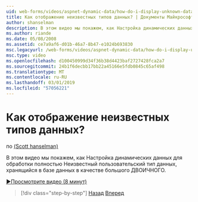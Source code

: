 ```yaml
---
uid: web-forms/videos/aspnet-dynamic-data/how-do-i-display-unknown-datatypes
title: Как отображение неизвестных типов данных? | Документы Майкрософт
author: shanselman
description: В этом видео мы покажем, как Настройка динамических данных для обработки полностью Неизвестный пользовательский тип данных, хранящийся в базе данных в качестве большого ДВОИЧНОГО.
ms.author: riande
ms.date: 05/08/2008
ms.assetid: ce7a9af6-d01b-46a7-8b47-e1024b693830
msc.legacyurl: /web-forms/videos/aspnet-dynamic-data/how-do-i-display-unknown-datatypes
msc.type: video
ms.openlocfilehash: d100450999d34f36b38d4423baf2727428fca2a7
ms.sourcegitcommit: 24b1f6decbb17bb22a45166e5fdb0845c65af498
ms.translationtype: MT
ms.contentlocale: ru-RU
ms.lasthandoff: 03/01/2019
ms.locfileid: "57056221"
---
```

<a name="how-do-i-display-unknown-datatypes"></a>Как отображение неизвестных типов данных?
====================
по [(Scott hanselman)](https://github.com/shanselman)

В этом видео мы покажем, как Настройка динамических данных для обработки полностью Неизвестный пользовательский тип данных, хранящийся в базе данных в качестве большого ДВОИЧНОГО.

[&#9654;Просмотрите видео (8 минут)](https://channel9.msdn.com/Blogs/ASP-NET-Site-Videos/how-do-i-display-unknown-datatypes)

> [!div class="step-by-step"]
> [Назад](how-do-i-make-custom-pages.md)
> [Вперед](how-do-i-use-a-dynamiccontrol-in-listview-and-detailsview-controls.md)
